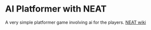 # AI Platformer with NEAT
A very simple platformer game involving ai for the players. [NEAT wiki](https://en.wikipedia.org/wiki/Neuroevolution_of_augmenting_topologies)
